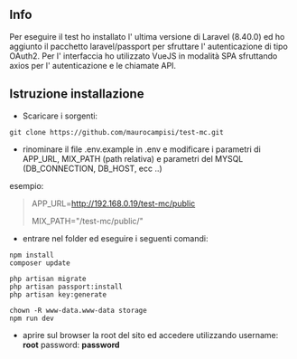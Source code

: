 

## Info

Per eseguire il test ho installato l' ultima versione di Laravel (8.40.0) ed ho aggiunto il pacchetto laravel/passport per sfruttare l' autenticazione di tipo OAuth2. Per l' interfaccia ho utilizzato VueJS in modalità SPA sfruttando axios per l' autenticazione e le chiamate API.

## Istruzione installazione

- Scaricare i sorgenti:
```
git clone https://github.com/maurocampisi/test-mc.git
```
- rinominare il file .env.example in .env e modificare i parametri di APP_URL, MIX_PATH (path relativa) e parametri del MYSQL (DB_CONNECTION, DB_HOST, ecc ..)

esempio:

> APP_URL=http://192.168.0.19/test-mc/public
>
> MIX_PATH="/test-mc/public/"

- entrare nel folder ed eseguire i seguenti comandi:

```
npm install
composer update

php artisan migrate
php artisan passport:install
php artisan key:generate

chown -R www-data.www-data storage
npm run dev
```
- aprire sul browser la root del sito ed accedere utilizzando username: **root**  password: **password** 
